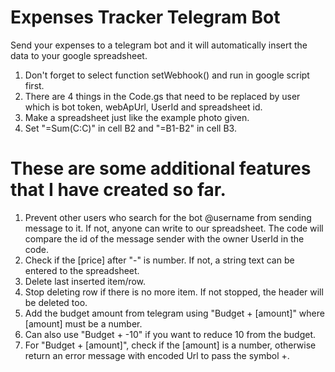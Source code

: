 # Expenses Tracker Telegram Bot
Send your expenses to a telegram bot and it will automatically insert the data to your google spreadsheet.

1. Don't forget to select function setWebhook() and run in google script first.
2. There are 4 things in the Code.gs that need to be replaced by user which is bot token, webApUrl, UserId and spreadsheet id.
3. Make a spreadsheet just like the example photo given.
4. Set "=Sum(C:C)" in cell B2 and "=B1-B2" in cell B3.

# These are some additional features that I have created so far.
1. Prevent other users who search for the bot @username from sending message to it. If not, anyone can write to our spreadsheet. The code will compare the id of the message sender with the owner UserId in the code.
2. Check if the [price] after "-" is number. If not, a string text can be entered to the spreadsheet.
3. Delete last inserted item/row.
4. Stop deleting row if there is no more item. If not stopped, the header will be deleted too.
5. Add the budget amount from telegram using "Budget + [amount]" where [amount] must be a number.
6. Can also use "Budget + -10" if you want to reduce 10 from the budget.
7. For "Budget + [amount]", check if the [amount] is a number, otherwise return an error message with encoded Url to pass the symbol +.

